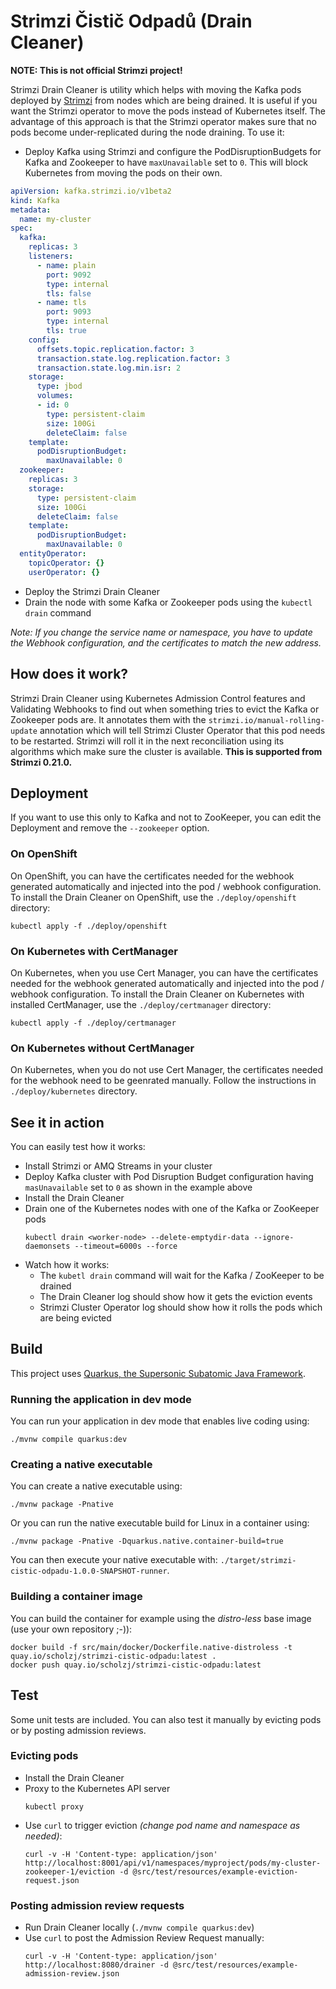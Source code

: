 # Strimzi Čistič Odpadů (Drain Cleaner)

**NOTE: This is not official Strimzi project!**

Strimzi Drain Cleaner is utility which helps with moving the Kafka pods deployed by [Strimzi](https://strimzi.io/) from nodes which are being drained.
It is useful if you want the Strimzi operator to move the pods instead of Kubernetes itself.
The advantage of this approach is that the Strimzi operator makes sure that no pods become under-replicated during the node draining.
To use it:

* Deploy Kafka using Strimzi and configure the PodDisruptionBudgets for Kafka and Zookeeper to have `maxUnavailable` set to `0`.
This will block Kubernetes from moving the pods on their own.
  
```yaml
apiVersion: kafka.strimzi.io/v1beta2
kind: Kafka
metadata:
  name: my-cluster
spec:
  kafka:
    replicas: 3
    listeners:
      - name: plain
        port: 9092
        type: internal
        tls: false
      - name: tls
        port: 9093
        type: internal
        tls: true
    config:
      offsets.topic.replication.factor: 3
      transaction.state.log.replication.factor: 3
      transaction.state.log.min.isr: 2
    storage:
      type: jbod
      volumes:
      - id: 0
        type: persistent-claim
        size: 100Gi
        deleteClaim: false
    template:
      podDisruptionBudget:
        maxUnavailable: 0
  zookeeper:
    replicas: 3
    storage:
      type: persistent-claim
      size: 100Gi
      deleteClaim: false
    template:
      podDisruptionBudget:
        maxUnavailable: 0
  entityOperator:
    topicOperator: {}
    userOperator: {}
```

* Deploy the Strimzi Drain Cleaner
* Drain the node with some Kafka or Zookeeper pods using the `kubectl drain` command

_Note: If you change the service name or namespace, you have to update the Webhook configuration, and the certificates to match the new address._

## How does it work?

Strimzi Drain Cleaner using Kubernetes Admission Control features and Validating Webhooks to find out when something tries to evict the Kafka or Zookeeper pods are.
It annotates them with the `strimzi.io/manual-rolling-update` annotation which will tell Strimzi Cluster Operator that this pod needs to be restarted.
Strimzi will roll it in the next reconciliation using its algorithms which make sure the cluster is available.
**This is supported from Strimzi 0.21.0.**

## Deployment

If you want to use this only to Kafka and not to ZooKeeper, you can edit the Deployment and remove the `--zookeeper` option.

### On OpenShift

On OpenShift, you can have the certificates needed for the webhook generated automatically and injected into the pod / webhook configuration.
To install the Drain Cleaner on OpenShift, use the `./deploy/openshift` directory:

```
kubectl apply -f ./deploy/openshift
```

### On Kubernetes with CertManager

On Kubernetes, when you use Cert Manager, you can have the certificates needed for the webhook generated automatically and injected into the pod / webhook configuration.
To install the Drain Cleaner on Kubernetes with installed CertManager, use the `./deploy/certmanager` directory:

```
kubectl apply -f ./deploy/certmanager
```

### On Kubernetes without CertManager

On Kubernetes, when you do not use Cert Manager, the certificates needed for the webhook need to be geenrated manually.
Follow the instructions in `./deploy/kubernetes` directory.

## See it in action

You can easily test how it works:
* Install Strimzi or AMQ Streams in your cluster
* Deploy Kafka cluster with Pod Disruption Budget configuration having `masUnavailable` set to `0` as shown in the example above
* Install the Drain Cleaner
* Drain one of the Kubernetes nodes with one of the Kafka or ZooKeeper pods
    ```
    kubectl drain <worker-node> --delete-emptydir-data --ignore-daemonsets --timeout=6000s --force
    ```
* Watch how it works:
    * The `kubetl drain` command will wait for the Kafka / ZooKeeper to be drained
    * The Drain Cleaner log should show how it gets the eviction events
    * Strimzi Cluster Operator log should show how it rolls the pods which are being evicted
    
## Build 

This project uses [Quarkus, the Supersonic Subatomic Java Framework](https://quarkus.io/).

### Running the application in dev mode

You can run your application in dev mode that enables live coding using:
```shell script
./mvnw compile quarkus:dev
```

### Creating a native executable

You can create a native executable using: 
```shell script
./mvnw package -Pnative
```

Or you can run the native executable build for Linux in a container using: 
```shell script
./mvnw package -Pnative -Dquarkus.native.container-build=true
```

You can then execute your native executable with: `./target/strimzi-cistic-odpadu-1.0.0-SNAPSHOT-runner`.

### Building a container image

You can build the container for example using the _distro-less_ base image (use your own repository ;-)):

```
docker build -f src/main/docker/Dockerfile.native-distroless -t quay.io/scholzj/strimzi-cistic-odpadu:latest .
docker push quay.io/scholzj/strimzi-cistic-odpadu:latest
```

## Test

Some unit tests are included.
You can also test it manually by evicting pods or by posting admission reviews.

### Evicting pods

* Install the Drain Cleaner
* Proxy to the Kubernetes API server
  ```
  kubectl proxy
  ```
* Use `curl` to trigger eviction _(change pod name and namespace as needed)_:
  ```
  curl -v -H 'Content-type: application/json' http://localhost:8001/api/v1/namespaces/myproject/pods/my-cluster-zookeeper-1/eviction -d @src/test/resources/example-eviction-request.json
  ```

### Posting admission review requests

* Run Drain Cleaner locally (`./mvnw compile quarkus:dev`)
* Use `curl` to post the Admission Review Request manually:
  ```
  curl -v -H 'Content-type: application/json' http://localhost:8080/drainer -d @src/test/resources/example-admission-review.json
  ```